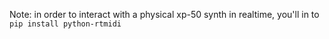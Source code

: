 Note: in order to interact with a physical xp-50 synth in realtime, you'll in to `pip install python-rtmidi`
